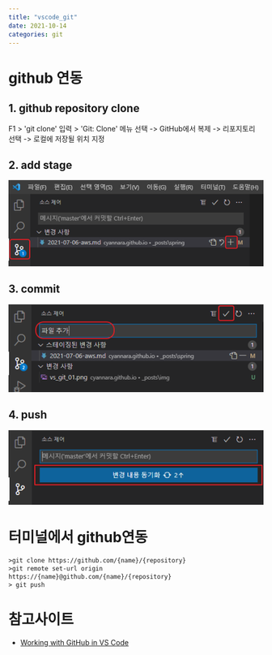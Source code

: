 ```yaml
---
title: "vscode_git"
date: 2021-10-14
categories: git  
---
```


# github 연동

## 1. github repository clone
F1 > 'git clone' 입력 > 'Git: Clone' 메뉴 선택 -> GitHub에서 복제 -> 리포지토리 선택 -> 로컬에 저장될 위치 지정

## 2. add stage
![add](/img/vs_git_01.png)  

## 3. commit
![commit](/img/vs_git_02.png)  

## 4. push
![push](/img/vs_git_03.png)  


# 터미널에서 github연동  
```
>git clone https://github.com/{name}/{repository}
>git remote set-url origin https://{name}@github.com/{name}/{repository}
> git push
```

# 참고사이트  
* [Working with GitHub in VS Code](https://code.visualstudio.com/docs/editor/github)